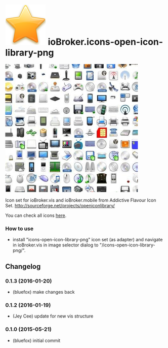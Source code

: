 ![Logo](admin/icons-open-icon-library-png.png)
ioBroker.icons-open-icon-library-png
=================

![preview1](img/preview1.jpg)

Icon set for ioBroker.vis and ioBroker.mobile from Addictive Flavour Icon Set.
http://sourceforge.net/projects/openiconlibrary/

You can check all icons [here](ICONLIST.md).

### How to use
- install "icons-open-icon-library-png" icon set (as adapter) and navigate in ioBroker.vis in image selector dialog to "/icons-open-icon-library-png/".

## Changelog
### 0.1.3 (2016-01-20)
* (bluefox) make changes back

### 0.1.2 (2016-01-19)
* (Jey Cee) update for new vis structure

### 0.1.0 (2015-05-21)
* (bluefox) initial commit


